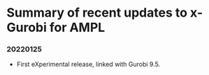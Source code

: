 Summary of recent updates to x-Gurobi for AMPL
==============================================

### 20220125
- First eXperimental release, linked with Gurobi 9.5.